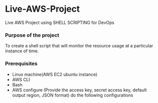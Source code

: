 # Live-AWS-Project
Live AWS Project using SHELL SCRIPTING for DevOps

### Purpose of the project
To create a shell script that will monitor the resource usage at a particular instance of time.

### Prerequisites 

- Linux machine(AWS EC2 ubuntu instance)
- AWS CLI
- Bash
- AWS configure (Provide the access key, secret access key, default output region, JSON format) do the following configurations

